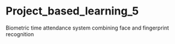 # Project_based_learning_5
Biometric time attendance system combining face and fingerprint recognition
